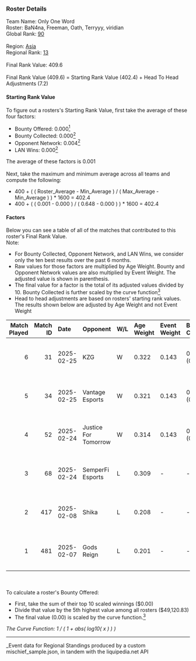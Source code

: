 ### Roster Details<br />
Team Name: Only One Word<br />
Roster: BaN4na, Freeman, Oath, Terryyy, viridian<br />
Global Rank: [90](../../standings_global_2025_07_07.md)<br />
<br />
Region: [Asia]( ../../standings_asia_2025_07_07.md)<br />
Regional Rank: [13]( ../../standings_asia_2025_07_07.md)<br />
<br />
Final Rank Value:  409.6<br />
<br />
Final Rank Value (409.6) = Starting Rank Value (402.4) + Head To Head Adjustments (7.2)<br />

#### Starting Rank Value<br />
To figure out a rosters's Starting Rank Value, first take the average of these four factors:<br />
- Bounty Offered: 0.000[<sup>1</sup>](#table2)
- Bounty Collected: 0.000[<sup>2</sup>](#table1)
- Opponent Network: 0.004[<sup>2</sup>](#table1)
- LAN Wins: 0.000[<sup>2</sup>](#table1)

The average of these factors is 0.001<br />
<br />
Next, take the maximum and minimum average across all teams and compute the following:<br />
- 400 + ( ( Roster_Average - Min_Average ) / ( Max_Average - Min_Average ) ) * 1600 = 402.4
- 400 + ( ( 0.001 - 0.000 ) / ( 0.648 - 0.000 ) ) * 1600 = 402.4


#### Factors<br />
Below you can see a table of all of the matches that contributed to this roster's Final Rank Value.<br />
Note:<br />

- For Bounty Collected, Opponent Network, and LAN Wins, we consider only the ten best results over the past 6 months.
- Raw values for those factors are multiplied by Age Weight. Bounty and Opponent Network values are also multiplied by Event Weight. The adjusted value is shown in parenthesis.
- The final value for a factor is the total of its adjusted values divided by 10. Bounty Collected is further scaled by the curve function[<sup>3</sup>](#curveFunction)
- Head to head adjustments are based on rosters' starting rank values. The results shown below are adjusted by Age Weight and not Event Weight
<span id="table1"></span><br />


| Match Played | Match ID | Date       | Opponent             | W/L | Age Weight | Event Weight | Bounty Collected | Opponent Network | LAN Wins  | H2H Adj. | Roster                                   |
| -: | -: | :- | :- | :- | :- | :- | :- | :- | :- | -: | :- |
|            6 |       31 | 2025-02-25 | KZG                  | W   | 0.322      | 0.143        | 0.000 (0.000)    | 0.348 (0.016)    | 0 (0.000) |     5.02 | BaN4na, Freeman, Oath, Terryyy, viridian |
|            5 |       34 | 2025-02-25 | Vantage Esports      | W   | 0.321      | 0.143        | 0.000 (0.000)    | 0.316 (0.014)    | 0 (0.000) |     5.16 | BaN4na, Freeman, Oath, Terryyy, viridian |
|            4 |       52 | 2025-02-24 | Justice For Tomorrow | W   | 0.314      | 0.143        | 0.000 (0.000)    | 0.198 (0.009)    | 0 (0.000) |     5.01 | BaN4na, Freeman, Oath, Terryyy, viridian |
|            3 |       68 | 2025-02-24 | SemperFi Esports     | L   | 0.309      | -            | -                | -                | -         |    -4.65 | BaN4na, Freeman, Oath, Terryyy, viridian |
|            2 |      417 | 2025-02-08 | Shika                | L   | 0.208      | -            | -                | -                | -         |    -3.29 | BaN4na, neo, Oath, Terryyy, viridian     |
|            1 |      481 | 2025-02-07 | Gods Reign           | L   | 0.201      | -            | -                | -                | -         |    -0.07 | BaN4na, neo, Oath, Terryyy, viridian     |

<br />
<span id="table2"></span><br />
To calculate a roster's Bounty Offered:<br />

- First, take the sum of their top 10 scaled winnings ($0.00)
- Divide that value by the 5th highest value among all rosters ($49,120.83)
- The final value (0.00) is scaled by the curve function.[<sup>3</sup>](#curveFunction)

<span id="curveFunction"></span>_The Curve Function: 1 / ( 1 + abs( log10( x ) ) )_<br />

---
_Event data for Regional Standings produced by a custom mischief_sample.json, in tandem with the liquipedia.net API<br />
